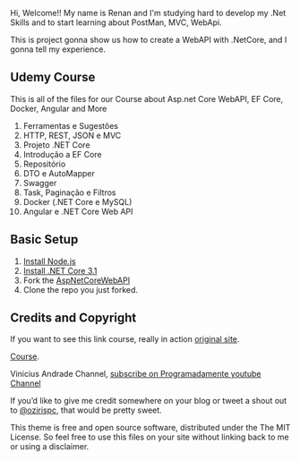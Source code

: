 Hi, Welcome!! My name is Renan and I'm studying hard to develop my .Net Skills and to start learning about PostMan, MVC, WebApi. 

This is project gonna show us how to create a WebAPI with .NetCore, and I gonna tell my experience.

## Udemy Course



This is all of the files for our Course about Asp.net Core WebAPI, EF Core, Docker, Angular and More

01. Ferramentas e Sugestões
02. HTTP, REST, JSON e MVC
03. Projeto .NET Core
04. Introdução a EF Core
05. Repositório
06. DTO e AutoMapper
07. Swagger
08. Task, Paginação e Filtros
09. Docker (.NET Core e MySQL)
10. Angular e .NET Core Web API 


## Basic Setup

1. [Install Node.js](https://nodejs.org/)
1. [Install .NET Core 3.1](https://dotnet.microsoft.com/download/)
2. Fork the [AspNetCoreWebAPI](https://github.com/vsandrade/AspNetCoreWebAPI/fork)
3. Clone the repo you just forked.

## Credits and Copyright

If you want to see this link course, really in action [original site](https://www.programadamente.com).

[Course](https://www.udemy.com/course/criando-web-api-com-aspnet-core-31-ef-core-31/).

Vinicius Andrade Channel, [subscribe on Programadamente youtube Channel](https://www.youtube.com/user/ozirispc?sub_confirmation=1)

If you’d like to give me credit somewhere on your blog or tweet a shout out to [@ozirispc](https://twitter.com/ozirispc), that would be pretty sweet.

This theme is free and open source software, distributed under the The MIT License. So feel free to use this files on your site without linking back to me or using a disclaimer.